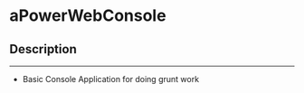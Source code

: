 # aPowerWebConsole


## Description 
----------------
* Basic Console Application for doing grunt work
